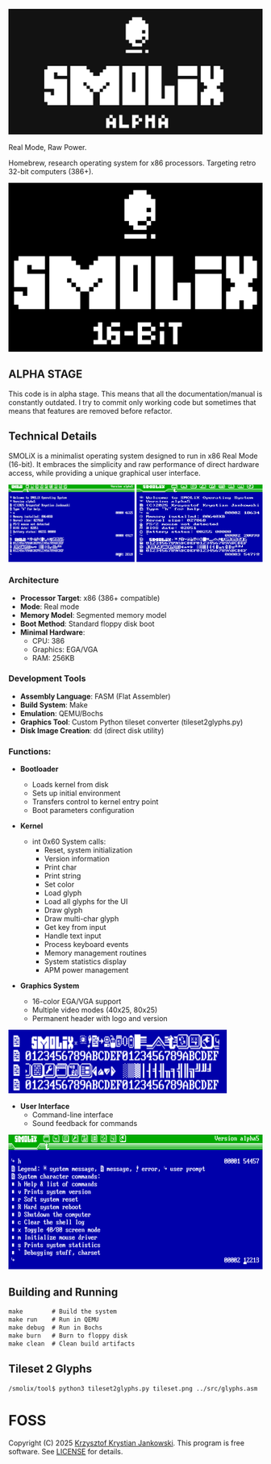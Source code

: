 ![SMOLiX](media/logo.png)

Real Mode, Raw Power.

Homebrew, research operating system for x86 processors. Targeting retro 32-bit computers (386+).

![Screenshot of SMOLiX](media/smolix-logo.png)

## ALPHA STAGE
This code is in alpha stage. This means that all the documentation/manual is constantly outdated. I try to commit only working code but sometimes that means that features are removed before refactor.

## Technical Details

SMOLiX is a minimalist operating system designed to run in x86 Real Mode (16-bit). It embraces the simplicity and raw performance of direct hardware access, while providing a unique graphical user interface.

![40 vs 80 video mode](media/mode4080.png)

### Architecture
- **Processor Target**: x86 (386+ compatible)
- **Mode**: Real mode
- **Memory Model**: Segmented memory model
- **Boot Method**: Standard floppy disk boot
- **Minimal Hardware**:
  - CPU: 386
  - Graphics: EGA/VGA
  - RAM: 256KB

### Development Tools
- **Assembly Language**: FASM (Flat Assembler)
- **Build System**: Make
- **Emulation**: QEMU/Bochs
- **Graphics Tool**: Custom Python tileset converter (tileset2glyphs.py)
- **Disk Image Creation**: dd (direct disk utility)

### Functions:
- **Bootloader**
  - Loads kernel from disk
  - Sets up initial environment
  - Transfers control to kernel entry point
  - Boot parameters configuration

- **Kernel**
  - int 0x60 System calls:
    - Reset, system initialization
    - Version information
    - Print char
    - Print string
    - Set color
    - Load glyph
    - Load all glyphs for the UI
    - Draw glyph
    - Draw multi-char glyph
    - Get key from input
    - Handle text input
    - Process keyboard events
    - Memory management routines
    - System statistics display
    - APM power management

- **Graphics System**
  - 16-color EGA/VGA support
  - Multiple video modes (40x25, 80x25)
  - Permanent header with logo and version

![Glyphs](media/glyphs.png)

- **User Interface**
  - Command-line interface
  - Sound feedback for commands

![Commands](media/commands.png)

## Building and Running

```
make        # Build the system
make run    # Run in QEMU
make debug  # Run in Bochs
make burn   # Burn to floppy disk
make clean  # Clean build artifacts
```

## Tileset 2 Glyphs

```/smolix/tool$ python3 tileset2glyphs.py tileset.png ../src/glyphs.asm```


# FOSS
Copyright (C) 2025 [Krzysztof Krystian Jankowski](https://krzysztofjankowski.com). This program is free software. See [LICENSE](LICENSE) for details.
